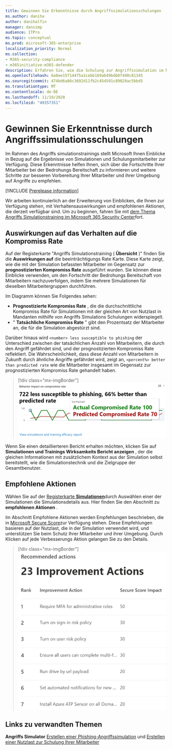 ```yaml
---
title: Gewinnen Sie Erkenntnisse durch Angriffssimulationsschulungen
ms.author: daniha
author: danihalfin
manager: dansimp
audience: ITPro
ms.topic: conceptual
ms.prod: microsoft-365-enterprise
localization_priority: Normal
ms.collection:
- M365-security-compliance
- m365initiative-m365-defender
description: Erfahren Sie, wie die Schulung zur Angriffssimulation im Microsoft 365-Sicherheitscenter Mitarbeiter betrifft und Einblicke in Simulations-und Schulungsergebnisse erhält.
ms.openlocfilehash: 6a8ee15f14475a1cebb169ab49bdb0f490c81345
ms.sourcegitcommit: 474bd6a86c3692d11fb2c454591c89029ac5bbd5
ms.translationtype: MT
ms.contentlocale: de-DE
ms.lasthandoff: 11/19/2020
ms.locfileid: "49357351"
---
```

# <a name="gain-insights-through-attack-simulation-training"></a>Gewinnen Sie Erkenntnisse durch Angriffssimulationsschulungen

Im Rahmen des Angriffs simulationstrainings stellt Microsoft Ihnen Einblicke in Bezug auf die Ergebnisse von Simulationen und Schulungsmitarbeiter zur Verfügung. Diese Erkenntnisse helfen Ihnen, sich über die Fortschritte Ihrer Mitarbeiter bei der Bedrohungs Bereitschaft zu informieren und weitere Schritte zur besseren Vorbereitung Ihrer Mitarbeiter und ihrer Umgebung auf Angriffe zu empfehlen.

[!INCLUDE [Prerelease information](../includes/prerelease.md)]

Wir arbeiten kontinuierlich an der Erweiterung von Einblicken, die Ihnen zur Verfügung stehen, mit Verhaltensauswirkungen und empfohlenen Aktionen, die derzeit verfügbar sind.
Um zu beginnen, fahren Sie mit [dem Thema Angriffs Simulationstraining im Microsoft 365 Security Center](https://security.microsoft.com/attacksimulator?viewid=overview)fort.

## <a name="behavior-impact-on-compromise-rate"></a>Auswirkungen auf das Verhalten auf die Kompromiss Rate

Auf der Registerkarte "Angriffs Simulationstraining ( **Übersicht** )" finden Sie die **Auswirkungen auf** die beeinträchtigungs Rate Karte. Diese Karte zeigt, wie die mit der Simulation befassten Mitarbeiter im Gegensatz zur **prognostizierten Kompromiss Rate** ausgeführt wurden. Sie können diese Einblicke verwenden, um den Fortschritt der Bedrohungs Bereitschaft von Mitarbeitern nachzuverfolgen, indem Sie mehrere Simulationen für dieselben Mitarbeitergruppen durchführen.

Im Diagramm können Sie Folgendes sehen:

- **Prognostizierte Kompromiss Rate** , die die durchschnittliche Kompromiss Rate für Simulationen mit der gleichen Art von Nutzlast in Mandanten mithilfe von Angriffs Simulations Schulungen widerspiegelt.
- " **Tatsächliche Kompromiss Rate** " gibt den Prozentsatz der Mitarbeiter an, die für die Simulation abgestürzt sind.

Darüber hinaus wird `<number> less susceptible to phishing` der Unterschied zwischen der tatsächlichen Anzahl von Mitarbeitern, die durch den Angriff gefährdet sind, und der prognostizierten Kompromiss Rate reflektiert. Die Wahrscheinlichkeit, dass diese Anzahl von Mitarbeitern in Zukunft durch ähnliche Angriffe gefährdet wird, zeigt an, `<percent%> better than predicted rate` wie die Mitarbeiter insgesamt im Gegensatz zur prognostizierten Kompromiss Rate gehandelt haben.

> [!div class="mx-imgBorder"]
> ![Übersicht über das Verhalten Impact Card on Attack Simulation Training](../../media/attack-sim-preview-behavior-impact-card.png)

Wenn Sie einen detaillierteren Bericht erhalten möchten, klicken Sie auf **Simulationen und Trainings Wirksamkeits Bericht anzeigen** , der die gleichen Informationen mit zusätzlichem Kontext aus der Simulation selbst bereitstellt, wie die Simulationstechnik und die Zielgruppe der Gesamtbenutzer.

## <a name="recommended-actions"></a>Empfohlene Aktionen

Wählen Sie auf der [Registerkarte **Simulationen**](https://security.microsoft.com/attacksimulator?viewid=simulations)durch Auswählen einer der Simulationen die Simulationsdetails aus. Hier finden Sie den Abschnitt zu **empfohlenen Aktionen** .

Im Abschnitt Empfohlene Aktionen werden Empfehlungen beschrieben, die in [Microsoft Secure Score](../mtp/microsoft-secure-score.md)zur Verfügung stehen. Diese Empfehlungen basieren auf der Nutzlast, die in der Simulation verwendet wird, und unterstützen Sie beim Schutz Ihrer Mitarbeiter und ihrer Umgebung. Durch Klicken auf jede Verbesserungs Aktion gelangen Sie zu den Details.

> [!div class="mx-imgBorder"]
> ![Abschnitt "Empfehlungs Aktionen" bei Angriffs Simulationstraining](../../media/attack-sim-preview-recommended-actions.png)

## <a name="related-links"></a>Links zu verwandten Themen

**Angriffs Simulator** [Erstellen einer Phishing-Angriffssimulation](attack-simulation-training.md) und [Erstellen einer Nutzlast zur Schulung Ihrer Mitarbeiter](attack-simulation-training-payloads.md)
